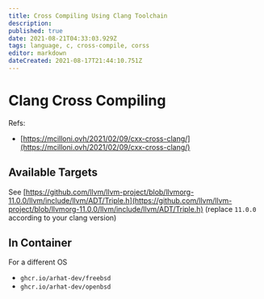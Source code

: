 ```yaml
---
title: Cross Compiling Using Clang Toolchain
description: 
published: true
date: 2021-08-21T04:33:03.929Z
tags: language, c, cross-compile, corss
editor: markdown
dateCreated: 2021-08-17T21:44:10.751Z
---
```


# Clang Cross Compiling

Refs:
- [https://mcilloni.ovh/2021/02/09/cxx-cross-clang/](https://mcilloni.ovh/2021/02/09/cxx-cross-clang/)

## Available Targets

See [https://github.com/llvm/llvm-project/blob/llvmorg-11.0.0/llvm/include/llvm/ADT/Triple.h](https://github.com/llvm/llvm-project/blob/llvmorg-11.0.0/llvm/include/llvm/ADT/Triple.h) (replace `11.0.0` according to your clang version)

## In Container

For a different OS

- `ghcr.io/arhat-dev/freebsd`
- `ghcr.io/arhat-dev/openbsd`
